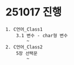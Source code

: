 # 251017 진행
    1. C언어_Class1
        3.1 변수 - char형 변수
            ~
    2. C언어_Class2
        5장 선택문
            ~